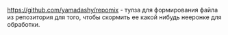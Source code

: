 https://github.com/yamadashy/repomix - тулза для формирования файла из репозитория для того, чтобы скормить ее какой нибудь нееронке для обработки.